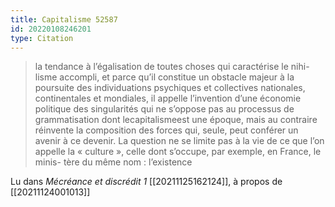 ```yaml
---
title: Capitalisme 52587
id: 20220108246201
type: Citation
---
```


> la tendance à l’égalisation de toutes choses qui caractérise le nihi- lisme accompli, et parce qu’il constitue un obstacle majeur à la poursuite des individuations psychiques et collectives nationales, continentales et mondiales, il appelle l’invention d’une économie politique des singularités qui ne s’oppose pas au processus de grammatisation dont lecapitalismeest une époque, mais au contraire réinvente la composition des forces qui, seule, peut conférer un avenir à ce devenir. La question ne se limite pas à la vie de ce que l’on appelle la « culture », celle dont s’occupe, par exemple, en France, le minis- tère du même nom : l’existence

Lu dans *Mécréance et discrédit 1* [[20211125162124]], à propos de [[20211124001013]]